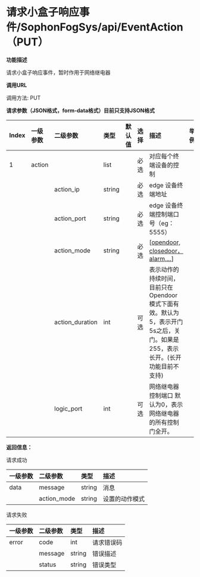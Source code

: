 # 请求小盒子响应事件/SophonFogSys/api/EventAction（PUT）

**功能描述**

请求小盒子响应事件，暂时作用于网络继电器

**调用URL**

调用方法: PUT

**请求参数（JSON格式，form-data格式）目前只支持JSON格式**

| Index | 一级参数 | 二级参数 | 类型 | 默认值 | 选择 | 描述 | 举例 |
| :--- | :--- | :--- | :--- | :--- | :--- | :--- | :--- |
| 1 | action |  | list |  | 必选 | 对应每个终端设备的控制 |  |
|  |  | action\_ip | string |  | 必选 | edge 设备终端地址 |  |
|  |  | action\_port | string |  | 必选 | edge 设备终端控制端口号（eg：5555） |  |
|  |  | action\_mode | string |  | 必选 | \[[opendoor, closedoor，alarm,...](https://info.bitmain.vip:8443/pages/createpage.action?spaceKey=AIBOX&title=opendoor%2Cclosedoor%2Calarm%2C...&linkCreation=true&fromPageId=59841178)\] |  |
|  |  | action\_duration | int |  | 可选 | 表示动作的持续时间，目前只在Opendoor模式下面有效。默认为5，表示开门5s之后，关门。如果是255，表示长开。\(长开功能目前不支持\) |  |
|  |  | logic\_port | int |  | 可选 | 网络继电器控制端口 默认为0，表示网络继电器的所有控制门全开。 |  |

**返回信息：**

请求成功

| 一级参数 | 二级参数 | 类型 | 描述 |
| :--- | :--- | :--- | :--- |
| data | message | string | 消息 |
|  | action\_mode | string | 设置的动作模式 |

请求失败

| 一级参数 | 二级参数 | 类型 | 描述 |
| :--- | :--- | :--- | :--- |
| error | code | int | 请求错误码 |
|  | message | string | 错误描述 |
|  | status | string | 错误类型 |

